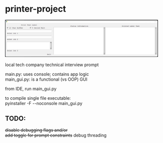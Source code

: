 # printer-project

![alt_text](https://github.com/scott-sattler/printer-project/blob/main/tech_test_printer_screen.png?raw=true)

local tech company technical interview prompt

main.py: uses console; contains app logic<br>
main_gui.py: is a functional (vs OOP) GUI

from IDE, run main_gui.py

to compile single file executable:<br>
pyinstaller -F --noconsole main_gui.py

## TODO:
~~disable debugging flags and/or<br>
add toggle for prompt constraints~~
debug threading
